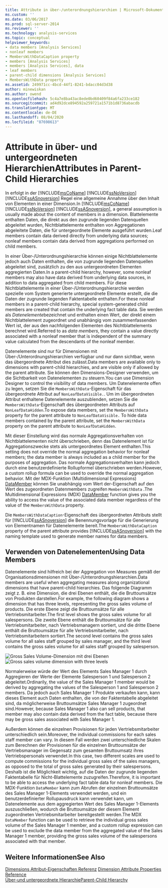 ```yaml
---
title: Attribute in über-/unterordnungshierarchien | Microsoft-Dokumentation
ms.custom: ''
ms.date: 03/06/2017
ms.prod: sql-server-2014
ms.reviewer: ''
ms.technology: analysis-services
ms.topic: conceptual
helpviewer_keywords:
- data members [Analysis Services]
- nonleaf members
- MembersWithDataCaption property
- members [Analysis Services]
- members [Analysis Services], data
- leaf members
- parent-child dimensions [Analysis Services]
- MembersWithData property
ms.assetid: 249971cc-4bcd-44f1-8241-bdacc04d3d38
author: minewiskan
ms.author: owend
ms.openlocfilehash: 5c4a7e8ba43ac8ede0bd60409f84a6fa233ce182
ms.sourcegitcommit: ad4d92dce894592a259721a1571b1d8736abacdb
ms.translationtype: MT
ms.contentlocale: de-DE
ms.lasthandoff: 08/04/2020
ms.locfileid: "87698613"
---
```

# <a name="attributes-in-parent-child-hierarchies"></a><span data-ttu-id="e7e39-102">Attribute in über- und untergeordneten Hierarchien</span><span class="sxs-lookup"><span data-stu-id="e7e39-102">Attributes in Parent-Child Hierarchies</span></span>
  <span data-ttu-id="e7e39-103">In erfolgt in der [!INCLUDE[msCoName](../../includes/msconame-md.md)] [!INCLUDE[ssNoVersion](../../includes/ssnoversion-md.md)] [!INCLUDE[ssASnoversion](../../../includes/ssasnoversion-md.md)] Regel eine allgemeine Annahme über den Inhalt von Elementen in einer Dimension.</span><span class="sxs-lookup"><span data-stu-id="e7e39-103">In [!INCLUDE[msCoName](../../includes/msconame-md.md)] [!INCLUDE[ssNoVersion](../../includes/ssnoversion-md.md)] [!INCLUDE[ssASnoversion](../../../includes/ssasnoversion-md.md)], a general assumption is usually made about the content of members in a dimension.</span></span> <span data-ttu-id="e7e39-104">Blattelemente enthalten Daten, die direkt aus den zugrunde liegenden Datenquellen abgeleitet wurden, Nichtblattelemente enthalten von Aggregationen abgeleitete Daten, die für untergeordnete Elemente ausgeführt wurden.</span><span class="sxs-lookup"><span data-stu-id="e7e39-104">Leaf members contain data derived directly from underlying data sources; nonleaf members contain data derived from aggregations performed on child members.</span></span>  
  
 <span data-ttu-id="e7e39-105">In einer Über-/Unterordnungshierarchie können einige Nichtblattelemente jedoch auch Daten enthalten, die von zugrunde liegenden Datenquellen abgeleitet sind, zusätzlich zu den aus untergeordneten Elementen aggregierten Daten.</span><span class="sxs-lookup"><span data-stu-id="e7e39-105">In a parent-child hierarchy, however, some nonleaf members may also have data derived from underlying data sources, in addition to data aggregated from child members.</span></span> <span data-ttu-id="e7e39-106">Für diese Nichtblattelemente in einer Über-/Unterordnungshierarchie werden spezielle vom System generierte untergeordnete Elemente erstellt, die die Daten der zugrunde liegenden Faktentabelle enthalten.</span><span class="sxs-lookup"><span data-stu-id="e7e39-106">For these nonleaf members in a parent-child hierarchy, special system-generated child members are created that contain the underlying fact table data.</span></span> <span data-ttu-id="e7e39-107">Sie werden als *Datenelemente*bezeichnet und enthalten einen Wert, der direkt einem Nichtblattelement zugeordnet und unabhängig vom zusammenfassenden Wert ist, der aus den nachfolgenden Elementen des Nichtblattelements berechnet wird.</span><span class="sxs-lookup"><span data-stu-id="e7e39-107">Referred to as *data members*, they contain a value directly associated with a nonleaf member that is independent of the summary value calculated from the descendants of the nonleaf member.</span></span>  
  
 <span data-ttu-id="e7e39-108">Datenelemente sind nur für Dimensionen mit Über-/Unterordnungshierarchien verfügbar und nur dann sichtbar, wenn das übergeordnete Attribut dies zulässt.</span><span class="sxs-lookup"><span data-stu-id="e7e39-108">Data members are available only to dimensions with parent-child hierarchies, and are visible only if allowed by the parent attribute.</span></span> <span data-ttu-id="e7e39-109">Sie können den Dimensions-Designer verwenden, um die Sichtbarkeit von Datenelementen zu steuern.</span><span class="sxs-lookup"><span data-stu-id="e7e39-109">You can use Dimension Designer to control the visibility of data members.</span></span> <span data-ttu-id="e7e39-110">Um Datenelemente offen zu legen, setzen Sie die `MembersWithData`-Eigenschaft für das übergeordnete Attribut auf `NonLeafDataVisible.`. Um im übergeordneten Attribut enthaltene Datenelemente auszublenden, setzen Sie die `MembersWithData`-Eigenschaft des übergeordneten Attributs auf `NonLeafDataHidden`.</span><span class="sxs-lookup"><span data-stu-id="e7e39-110">To expose data members, set the `MembersWithData` property for the parent attribute to `NonLeafDataVisible.` To hide data members contained by the parent attribute, set the `MembersWithData` property on the parent attribute to `NonLeafDataHidden`.</span></span>  
  
 <span data-ttu-id="e7e39-111">Mit dieser Einstellung wird das normale Aggregationsverhalten von Nichtblattelementen nicht überschrieben, denn das Datenelement ist für Aggregationszwecke stets als untergeordnetes Element enthalten.</span><span class="sxs-lookup"><span data-stu-id="e7e39-111">This setting does not override the normal aggregation behavior for nonleaf members; the data member is always included as a child member for the purposes of aggregation.</span></span> <span data-ttu-id="e7e39-112">Das normale Aggregationsverhalten kann jedoch durch eine benutzerdefinierte Rollupformel überschrieben werden.</span><span class="sxs-lookup"><span data-stu-id="e7e39-112">However, a custom rollup formula can be used to override the normal aggregation behavior.</span></span> <span data-ttu-id="e7e39-113">Mit der MDX-Funktion (Multidimensional Expressions) [DataMember](/sql/mdx/datamember-mdx) können Sie unabhängig vom Wert der-Eigenschaft auf den Wert des zugeordneten Datenmembers zugreifen `MembersWithData` .</span><span class="sxs-lookup"><span data-stu-id="e7e39-113">The Multidimensional Expressions (MDX) [DataMember](/sql/mdx/datamember-mdx) function gives you the ability to access the value of the associated data member regardless of the value of the `MembersWithData` property.</span></span>  
  
 <span data-ttu-id="e7e39-114">Die `MembersWithDataCaption`-Eigenschaft des übergeordneten Attributs stellt für [!INCLUDE[ssASnoversion](../../../includes/ssasnoversion-md.md)] die Benennungsvorlage für die Generierung von Elementnamen für Datenelemente bereit.</span><span class="sxs-lookup"><span data-stu-id="e7e39-114">The `MembersWithDataCaption` property of the parent attribute provides [!INCLUDE[ssASnoversion](../../../includes/ssasnoversion-md.md)] with the naming template used to generate member names for data members.</span></span>  
  
## <a name="using-data-members"></a><span data-ttu-id="e7e39-115">Verwenden von Datenelementen</span><span class="sxs-lookup"><span data-stu-id="e7e39-115">Using Data Members</span></span>  
 <span data-ttu-id="e7e39-116">Datenelemente sind hilfreich bei der Aggregation von Measures gemäß der Organisationsdimensionen mit Über-/Unterordnungshierarchien.</span><span class="sxs-lookup"><span data-stu-id="e7e39-116">Data members are useful when aggregating measures along organizational dimensions that have parent-child hierarchies.</span></span> <span data-ttu-id="e7e39-117">Das folgende Diagramm zeigt z. B. eine Dimension, die drei Ebenen enthält, die die Bruttoumsätze von Produkten darstellen.</span><span class="sxs-lookup"><span data-stu-id="e7e39-117">For example, the following diagram shows a dimension that has three levels, representing the gross sales volume of products.</span></span> <span data-ttu-id="e7e39-118">Die erste Ebene zeigt die Bruttoumsätze für alle Vertriebsmitarbeiter.</span><span class="sxs-lookup"><span data-stu-id="e7e39-118">The first level shows the gross sales volume for all salespersons.</span></span> <span data-ttu-id="e7e39-119">Die zweite Ebene enthält die Bruttoumsätze für alle Vertriebsmitarbeiter, nach Vertriebsmanagern sortiert, und die dritte Ebene enthält die Bruttoumsätze für alle Vertriebsmitarbeiter, nach Vertriebsmitarbeitern sortiert.</span><span class="sxs-lookup"><span data-stu-id="e7e39-119">The second level contains the gross sales volume for all sales staff grouped by sales manager, and the third level contains the gross sales volume for all sales staff grouped by salesperson.</span></span>  
  
 <span data-ttu-id="e7e39-120">![Gross Sales Volume-Dimension mit drei Ebenen](../media/agdatamember1.gif "Gross Sales Volume-Dimension mit drei Ebenen")</span><span class="sxs-lookup"><span data-stu-id="e7e39-120">![Gross sales volume dimension with three levels](../media/agdatamember1.gif "Gross sales volume dimension with three levels")</span></span>  
  
 <span data-ttu-id="e7e39-121">Normalerweise würde der Wert des Elements Sales Manager 1 durch Aggregieren der Werte der Elemente Salesperson 1 und Salesperson 2 abgeleitet.</span><span class="sxs-lookup"><span data-stu-id="e7e39-121">Ordinarily, the value of the Sales Manager 1 member would be derived by aggregating the values of the Salesperson 1 and Salesperson 2 members.</span></span> <span data-ttu-id="e7e39-122">Da jedoch auch Sales Manager 1 Produkte verkaufen kann, kann dieses Element auch Daten enthalten, die von der Faktentabelle abgeleitet sind, da möglicherweise Bruttoumsätze Sales Manager 1 zugeordnet sind.</span><span class="sxs-lookup"><span data-stu-id="e7e39-122">However, because Sales Manager 1 also can sell products, that member may also contain data derived from the fact table, because there may be gross sales associated with Sales Manager 1.</span></span>  
  
 <span data-ttu-id="e7e39-123">Außerdem können die einzelnen Provisionen für jeden Vertriebsmitarbeiter unterschiedlich sein.</span><span class="sxs-lookup"><span data-stu-id="e7e39-123">Moreover, the individual commissions for each sales staff member can vary.</span></span> <span data-ttu-id="e7e39-124">In diesem Fall werden zwei unterschiedliche Skalen zum Berechnen der Provisionen für die einzelnen Bruttoumsätze der Vertriebsmanager im Gegensatz zum gesamten Bruttoumsatz ihres Vertriebspersonals verwendet.</span><span class="sxs-lookup"><span data-stu-id="e7e39-124">In this case, two different scales are used to compute commissions for the individual gross sales of the sales managers, as opposed to the total of gross sales generated by their salespersons.</span></span> <span data-ttu-id="e7e39-125">Deshalb ist die Möglichkeit wichtig, auf die Daten der zugrunde liegenden Faktentabelle für Nicht-Blattelemente zuzugreifen.</span><span class="sxs-lookup"><span data-stu-id="e7e39-125">Therefore, it is important to be able to access the underlying fact table data for nonleaf members.</span></span> <span data-ttu-id="e7e39-126">Die MDX-Funktion `DataMember` kann zum Abrufen der einzelnen Bruttoumsätze des Sales Manager 1-Elements verwendet werden, und ein benutzerdefinierter Rollupausdruck kann verwendet kann, um Datenelemente aus dem aggregierten Wert des Sales Manager 1-Elements auszuschließen, wodurch die Bruttoumsätze der diesem Element zugeordneten Vertriebsmitarbeiter bereitgestellt werden.</span><span class="sxs-lookup"><span data-stu-id="e7e39-126">The MDX `DataMember` function can be used to retrieve the individual gross sales volume of the Sales Manager 1 member, and a custom rollup expression can be used to exclude the data member from the aggregated value of the Sales Manager 1 member, providing the gross sales volume of the salespersons associated with that member.</span></span>  
  
## <a name="see-also"></a><span data-ttu-id="e7e39-127">Weitere Informationen</span><span class="sxs-lookup"><span data-stu-id="e7e39-127">See Also</span></span>  
 <span data-ttu-id="e7e39-128">[Dimensions Attribut-Eigenschaften Referenz](dimension-attribute-properties-reference.md) </span><span class="sxs-lookup"><span data-stu-id="e7e39-128">[Dimension Attribute Properties Reference](dimension-attribute-properties-reference.md) </span></span>  
 [<span data-ttu-id="e7e39-129">Über-und untergeordnete Hierarchie</span><span class="sxs-lookup"><span data-stu-id="e7e39-129">Parent-Child Hierarchy</span></span>](parent-child-dimension.md)  
  
  
